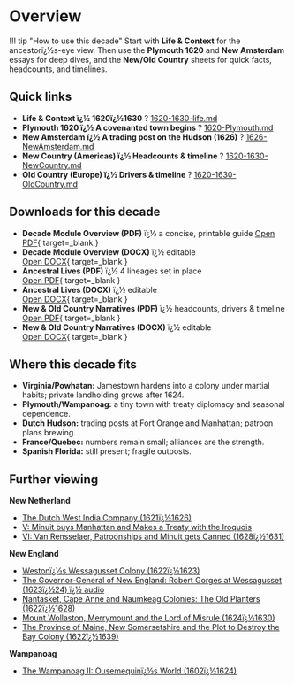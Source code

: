 ﻿# Overview

!!! tip "How to use this decade"
Start with **Life \& Context** for the ancestorï¿½s-eye view. Then use the **Plymouth 1620** and **New Amsterdam** essays for deep dives, and the **New/Old Country** sheets for quick facts, headcounts, and timelines.

## Quick links

* **Life \& Context ï¿½ 1620ï¿½1630** ? [1620-1630-life.md](1620-1630-life.md)
* **Plymouth 1620 ï¿½ A covenanted town begins** ? [1620-Plymouth.md](1620-Plymouth.md)
* **New Amsterdam ï¿½ A trading post on the Hudson (1626)** ? [1626-NewAmsterdam.md](1626-NewAmsterdam.md)
* **New Country (Americas) ï¿½ Headcounts \& timeline** ? [1620-1630-NewCountry.md](1620-1630-NewCountry.md)
* **Old Country (Europe) ï¿½ Drivers \& timeline** ? [1620-1630-OldCountry.md](1620-1630-OldCountry.md)

## Downloads for this decade

* **Decade Module Overview (PDF)** ï¿½ a concise, printable guide
  [Open PDF](../../downloads/decades/1620-1630/1620-1630-Decade-Module-Overview.pdf){ target=\_blank }
* **Decade Module Overview (DOCX)** ï¿½ editable  
  [Open DOCX](../../downloads/decades/1620-1630/1620-1630-Decade-Module-Overview.docx){ target=\_blank }
* **Ancestral Lives (PDF)** ï¿½ 4 lineages set in place  
  [Open PDF](../../downloads/decades/1620-1630/1620-1630-Ancestral-Lives.pdf){ target=\_blank }
* **Ancestral Lives (DOCX)** ï¿½ editable  
  [Open DOCX](../../downloads/decades/1620-1630/1620-1630-Ancestral-Lives.docx){ target=\_blank }
* **New \& Old Country Narratives (PDF)** ï¿½ headcounts, drivers \& timeline  
  [Open PDF](../../downloads/decades/1620-1630/1620-1630-New-and-Old-Country-Narratives.pdf){ target=\_blank }
* **New \& Old Country Narratives (DOCX)** ï¿½ editable  
  [Open DOCX](../../downloads/decades/1620-1630/1620-1630-New-and-Old-Country-Narratives.docx){ target=\_blank }

## Where this decade fits

* **Virginia/Powhatan:** Jamestown hardens into a colony under martial habits; private landholding grows after 1624.
* **Plymouth/Wampanoag:** a tiny town with treaty diplomacy and seasonal dependence.
* **Dutch Hudson:** trading posts at Fort Orange and Manhattan; patroon plans brewing.
* **France/Quebec:** numbers remain small; alliances are the strength.
* **Spanish Florida:** still present; fragile outposts.

## Further viewing

**New Netherland**

* [The Dutch West India Company (1621ï¿½1626)](https://www.youtube.com/watch?v=dTaJvLm7290)
* [V: Minuit buys Manhattan and Makes a Treaty with the Iroquois](https://www.youtube.com/watch?v=WzsFcjppcoc)
* [VI: Van Rensselaer, Patroonships and Minuit gets Canned (1628ï¿½1631)](https://www.youtube.com/watch?v=TWs9fly-Yp0)

**New England**

* [Westonï¿½s Wessagusset Colony (1622ï¿½1623)](https://www.youtube.com/watch?v=hZkg0vEUgGA)
* [The Governor-General of New England: Robert Gorges at Wessagusset (1623ï¿½24) ï¿½ audio](https://creators.spotify.com/pod/profile/osoa/episodes/The-Governor-General-of-New-England-Robert-Gorges-at-Wessagusset-1623-24-e2258gb)
* [Nantasket, Cape Anne and Naumkeag Colonies: The Old Planters (1622ï¿½1628)](https://www.youtube.com/watch?v=zDdCH3TFZ3Y)
* [Mount Wollaston, Merrymount and the Lord of Misrule (1624ï¿½1630)](https://www.youtube.com/watch?v=WaeyTXvix1I)
* [The Province of Maine, New Somersetshire and the Plot to Destroy the Bay Colony (1622ï¿½1639)](https://www.youtube.com/watch?v=l0qzeDt9WNA)

**Wampanoag**

* [The Wampanoag II: Ousemequinï¿½s World (1602ï¿½1624)](https://www.youtube.com/watch?v=dGm20J-PfVk)

## 


